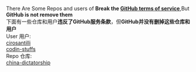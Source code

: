 There Are Some Repos and users of **Break the [GitHub terms of service](https://docs.github.com/zh/site-policy/github-terms/github-terms-of-service)**,But **GitHub is not remove them**  
下面有一些仓库和用户**违反了GitHub服务条款**，但**GitHub并没有删掉这些仓库和用户**  
User 用户:  
[cirosantilli](https://github.com/cirosantilli)  
[codin-stuffs](https://github.com/codin-stuffs)  
Repo 仓库:  
[china-dictatorship](https://github.com/cirosantilli/china-dictatorship)  
